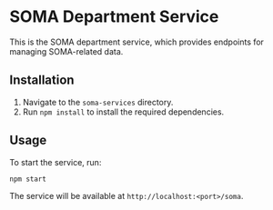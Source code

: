 # SOMA Department Service

This is the SOMA department service, which provides endpoints for managing SOMA-related data.

## Installation

1. Navigate to the `soma-services` directory.
2. Run `npm install` to install the required dependencies.

## Usage

To start the service, run:

```
npm start
```

The service will be available at `http://localhost:<port>/soma`.
